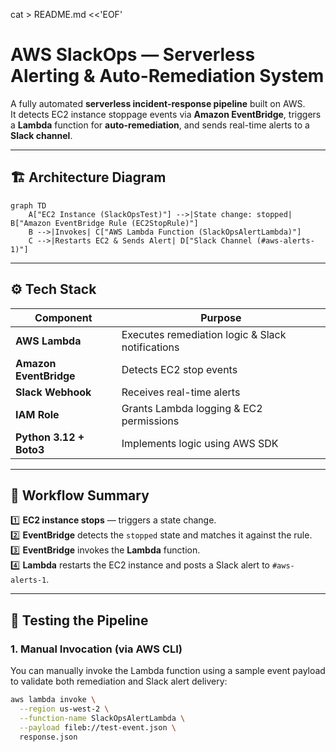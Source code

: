 cat > README.md <<'EOF'
# AWS SlackOps — Serverless Alerting & Auto-Remediation System

A fully automated **serverless incident-response pipeline** built on AWS.  
It detects EC2 instance stoppage events via **Amazon EventBridge**, triggers a **Lambda** function for **auto-remediation**, and sends real-time alerts to a **Slack channel**.

---

## 🏗 Architecture Diagram

```mermaid
graph TD
    A["EC2 Instance (SlackOpsTest)"] -->|State change: stopped| B["Amazon EventBridge Rule (EC2StopRule)"]
    B -->|Invokes| C["AWS Lambda Function (SlackOpsAlertLambda)"]
    C -->|Restarts EC2 & Sends Alert| D["Slack Channel (#aws-alerts-1)"]
```

---

## ⚙️ Tech Stack

| Component               | Purpose                                          |
| ----------------------- | ------------------------------------------------ |
| **AWS Lambda**          | Executes remediation logic & Slack notifications |
| **Amazon EventBridge**  | Detects EC2 stop events                          |
| **Slack Webhook**       | Receives real-time alerts                        |
| **IAM Role**            | Grants Lambda logging & EC2 permissions          |
| **Python 3.12 + Boto3** | Implements logic using AWS SDK                   |

---

## 🧠 Workflow Summary

1️⃣ **EC2 instance stops** — triggers a state change.  
2️⃣ **EventBridge** detects the `stopped` state and matches it against the rule.  
3️⃣ **EventBridge** invokes the **Lambda** function.  
4️⃣ **Lambda** restarts the EC2 instance and posts a Slack alert to `#aws-alerts-1`.  

---

## 🧪 Testing the Pipeline

### 1. Manual Invocation (via AWS CLI)
You can manually invoke the Lambda function using a sample event payload to validate both remediation and Slack alert delivery:

````bash
aws lambda invoke \
  --region us-west-2 \
  --function-name SlackOpsAlertLambda \
  --payload fileb://test-event.json \
  response.json
